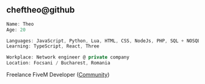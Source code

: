 cheftheo@github
---------------
```cs
Name: Theo
Age: 20

Languages: JavaScript, Python, Lua, HTML, CSS, NodeJs, PHP, SQL + NOSQL
Learning: TypeScript, React, Three

Workplace: Network engineer @ private company
Location: Focsani / Bucharest, Romania
```

Freelance FiveM Developer ([Community](https://thorhub.ro/))
